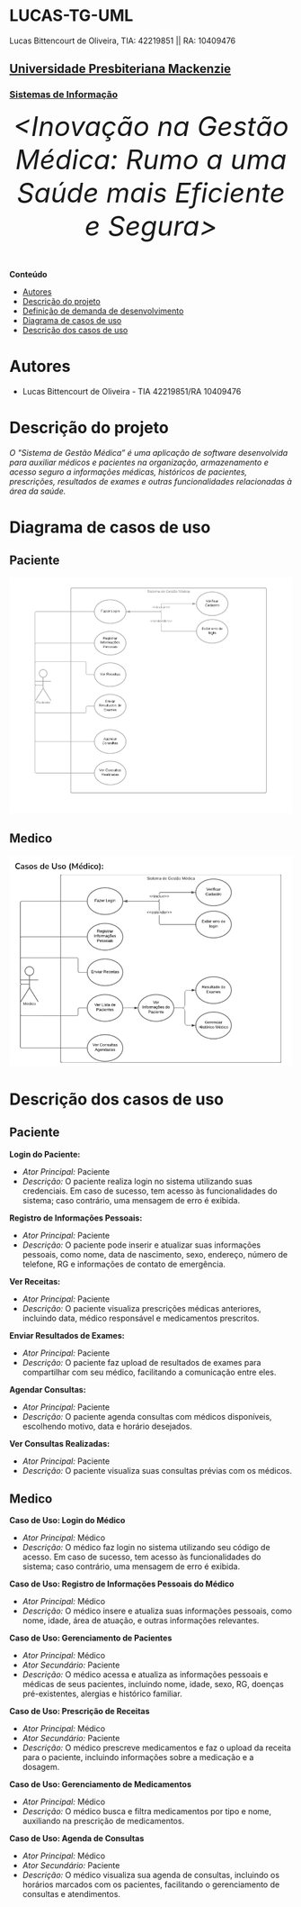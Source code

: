 # LUCAS-TG-UML
Lucas Bittencourt de Oliveira, TIA: 42219851 || RA: 10409476

<h2><a href= "https://www.mackenzie.br">Universidade Presbiteriana Mackenzie</a></h2>
<h3><a href= "https://www.mackenzie.br/graduacao/sao-paulo-higienopolis/sistemas-de-informacao">Sistemas de Informação</a></h3>


<font size="+12"><center>
*&lt;Inovação na Gestão Médica: Rumo a uma Saúde mais Eficiente e Segura&gt;*
</center></font>


**Conteúdo**

- [Autores](#autores)
- [Descrição do projeto](#descrição-do-projeto)
- [Definição de demanda de desenvolvimento](#definição-de-demanda-de-desenvolvimento)
- [Diagrama de casos de uso](#diagrama-de-casos-de-uso)
- [Descrição dos casos de uso](#descrição-dos-casos-de-uso)

# Autores

* Lucas Bittencourt de Oliveira - TIA 42219851/RA 10409476

# Descrição do projeto

*O "Sistema de Gestão Médica” é uma aplicação de software desenvolvida para auxiliar médicos e pacientes na organização, armazenamento e acesso seguro a informações médicas, históricos de pacientes, prescrições, resultados de exames e outras funcionalidades relacionadas à área da saúde.*


# Diagrama de casos de uso

## Paciente
![Diagrama de casos de uso Paciente](docs/caso_de_uso_paciente.png)

## Medico
![Diagrama de casos de uso Medico](docs/caso_de_uso_medico.png)

# Descrição dos casos de uso

## Paciente

**Login do Paciente:**

- *Ator Principal:* Paciente
- *Descrição:* O paciente realiza login no sistema utilizando suas credenciais. Em caso de sucesso, tem acesso às funcionalidades do sistema; caso contrário, uma mensagem de erro é exibida.

**Registro de Informações Pessoais:**

- *Ator Principal:* Paciente
- *Descrição:* O paciente pode inserir e atualizar suas informações pessoais, como nome, data de nascimento, sexo, endereço, número de telefone, RG e informações de contato de emergência.

**Ver Receitas:**

- *Ator Principal:* Paciente
- *Descrição:* O paciente visualiza prescrições médicas anteriores, incluindo data, médico responsável e medicamentos prescritos.

**Enviar Resultados de Exames:**

- *Ator Principal:* Paciente
- *Descrição:* O paciente faz upload de resultados de exames para compartilhar com seu médico, facilitando a comunicação entre eles.

**Agendar Consultas:**

- *Ator Principal:* Paciente
- *Descrição:* O paciente agenda consultas com médicos disponíveis, escolhendo motivo, data e horário desejados.

**Ver Consultas Realizadas:**

- *Ator Principal:* Paciente
- *Descrição:* O paciente visualiza suas consultas prévias com os médicos.

## Medico

**Caso de Uso: Login do Médico**

- *Ator Principal:* Médico
- *Descrição:* O médico faz login no sistema utilizando seu código de acesso. Em caso de sucesso, tem acesso às funcionalidades do sistema; caso contrário, uma mensagem de erro é exibida.

**Caso de Uso: Registro de Informações Pessoais do Médico**

- *Ator Principal:* Médico
- *Descrição:* O médico insere e atualiza suas informações pessoais, como nome, idade, área de atuação, e outras informações relevantes.

**Caso de Uso: Gerenciamento de Pacientes**

- *Ator Principal:* Médico
- *Ator Secundário:* Paciente
- *Descrição:* O médico acessa e atualiza as informações pessoais e médicas de seus pacientes, incluindo nome, idade, sexo, RG, doenças pré-existentes, alergias e histórico familiar.

**Caso de Uso: Prescrição de Receitas**

- *Ator Principal:* Médico
- *Ator Secundário:* Paciente
- *Descrição:* O médico prescreve medicamentos e faz o upload da receita para o paciente, incluindo informações sobre a medicação e a dosagem.

**Caso de Uso: Gerenciamento de Medicamentos**

- *Ator Principal:* Médico
- *Descrição:* O médico busca e filtra medicamentos por tipo e nome, auxiliando na prescrição de medicamentos.

**Caso de Uso: Agenda de Consultas**

- *Ator Principal:* Médico
- *Ator Secundário:* Paciente
- *Descrição:* O médico visualiza sua agenda de consultas, incluindo os horários marcados com os pacientes, facilitando o gerenciamento de consultas e atendimentos.
